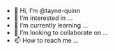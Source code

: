 - 👋 Hi, I’m @tayne-quinn
- 👀 I’m interested in ...
- 🌱 I’m currently learning ...
- 💞️ I’m looking to collaborate on ...
- 📫 How to reach me ...

<!---
tayne-quinn/tayne-quinn is a ✨ special ✨ repository because its `README.md` (this file) appears on your GitHub profile.
You can click the Preview link to take a look at your changes.
--->
